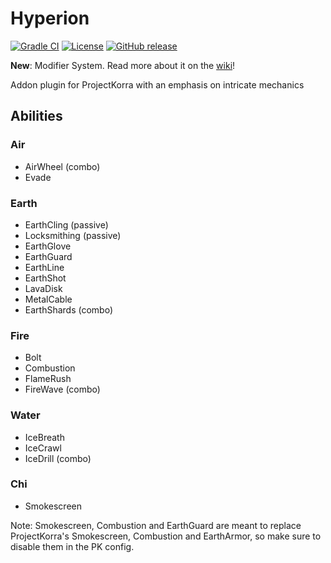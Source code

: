 # Hyperion

[![Gradle CI](https://img.shields.io/github/actions/workflow/status/PrimordialMoros/Hyperion/gradle.yml?branch=master&style=flat-square)](https://github.com/PrimordialMoros/Hyperion/actions)
[![License](https://img.shields.io/github/license/PrimordialMoros/Hyperion?color=blue&style=flat-square)](LICENSE)
[![GitHub release](https://img.shields.io/github/v/release/PrimordialMoros/Hyperion?style=flat-square)](https://github.com/PrimordialMoros/Hyperion/releases)

**New**: Modifier System. Read more about it on the [wiki](https://github.com/PrimordialMoros/Hyperion/wiki/Modifiers)!

Addon plugin for ProjectKorra with an emphasis on intricate mechanics

## Abilities
### Air
* AirWheel (combo)
* Evade
### Earth
* EarthCling (passive)
* Locksmithing (passive)
* EarthGlove
* EarthGuard
* EarthLine
* EarthShot
* LavaDisk
* MetalCable
* EarthShards (combo)
### Fire
* Bolt
* Combustion
* FlameRush
* FireWave (combo)
### Water
* IceBreath
* IceCrawl
* IceDrill (combo)

### Chi
* Smokescreen

Note: Smokescreen, Combustion and EarthGuard are meant to replace ProjectKorra's Smokescreen, Combustion and EarthArmor, so make sure to disable them in the PK config.
